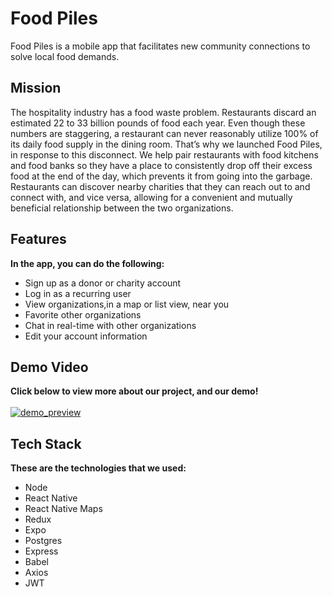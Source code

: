 # Food Piles

Food Piles is a mobile app that facilitates new community connections to solve local food demands.

## Mission

The hospitality industry has a food waste problem. Restaurants discard an estimated 22 to 33 billion pounds of food each year. Even though these numbers are staggering, a restaurant can never reasonably utilize 100% of its daily food supply in the dining room. That’s why we launched Food Piles, in response to this disconnect. We help pair restaurants with food kitchens and food banks so they have a place to consistently drop off their excess food at the end of the day, which prevents it from going into the garbage. Restaurants can discover nearby charities that they can reach out to and connect with, and vice versa, allowing for a convenient and mutually beneficial relationship between the two organizations.
                                                


## Features
<strong>In the app, you can do the following:</strong>
<ul>
<li>Sign up as a donor or charity account</li>
<li>Log in as a recurring user</li>
<li>View organizations,in a map or list view, near you</li>
<li>Favorite other organizations</li>
<li>Chat in real-time with other organizations</li>
<li>Edit your account information</li>
</ul>


## Demo Video
<strong>Click below to view more about our project, and our demo!</strong>
<br>
<br>
[![demo_preview](https://user-images.githubusercontent.com/84866823/146288917-bc4a9d6c-fe9c-4e37-901c-439be8fbe263.png)](https://www.youtube.com/watch?v=WxKnfb39Pkc)

## Tech Stack

<strong>These are the technologies that we used: </strong>

- Node
- React Native
- React Native Maps
- Redux
- Expo
- Postgres
- Express
- Babel
- Axios
- JWT
